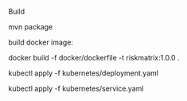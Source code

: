 
Build 

mvn package

build docker image:

docker build -f docker/dockerfile -t riskmatrix:1.0.0 .

kubectl apply -f kubernetes/deployment.yaml

kubectl apply -f kubernetes/service.yaml

